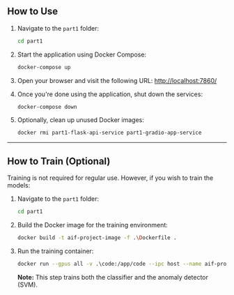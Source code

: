## How to Use

1. Navigate to the `part1` folder:

   ```bash
   cd part1
   ```

2. Start the application using Docker Compose:

   ```bash
   docker-compose up
   ```

3. Open your browser and visit the following URL: [http://localhost:7860/](http://localhost:7860/)

4. Once you're done using the application, shut down the services:

   ```bash
   docker-compose down
   ```

5. Optionally, clean up unused Docker images:

   ```bash
   docker rmi part1-flask-api-service part1-gradio-app-service
   ```

---

## How to Train (Optional)

Training is not required for regular use. However, if you wish to train the models:

1. Navigate to the `part1` folder:

   ```bash
   cd part1
   ```

2. Build the Docker image for the training environment:

   ```bash
   docker build -t aif-project-image -f .\Dockerfile .
   ```

3. Run the training container:

   ```bash
   docker run --gpus all -v .\code:/app/code --ipc host --name aif-project-container aif-project-image
   ```

   **Note:** This step trains both the classifier and the anomaly detector (SVM).

